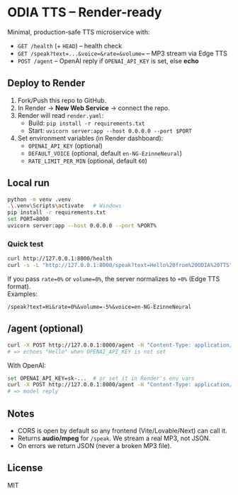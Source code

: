 # ODIA TTS – Render-ready

Minimal, production-safe TTS microservice with:
- `GET /health` (+ `HEAD`) – health check
- `GET /speak?text=...&voice=&rate=&volume=` – MP3 stream via Edge TTS
- `POST /agent` – OpenAI reply if `OPENAI_API_KEY` is set, else **echo**

## Deploy to Render

1. Fork/Push this repo to GitHub.
2. In Render → **New Web Service** → connect the repo.
3. Render will read `render.yaml`:
   - Build: `pip install -r requirements.txt`
   - Start: `uvicorn server:app --host 0.0.0.0 --port $PORT`
4. Set environment variables (in Render dashboard):
   - `OPENAI_API_KEY` (optional)
   - `DEFAULT_VOICE` (optional, default `en-NG-EzinneNeural`)
   - `RATE_LIMIT_PER_MIN` (optional, default `60`)

## Local run

```bash
python -m venv .venv
.\.venv\Scripts\activate   # Windows
pip install -r requirements.txt
set PORT=8000
uvicorn server:app --host 0.0.0.0 --port %PORT%
```

### Quick test
```bash
curl http://127.0.0.1:8000/health
curl -s -L "http://127.0.0.1:8000/speak?text=Hello%20from%20ODIA%20TTS" -o hello.mp3
```

If you pass `rate=0%` or `volume=0%`, the server normalizes to `+0%` (Edge TTS format).  
Examples:
```
/speak?text=Hi&rate=0%&volume=-5%&voice=en-NG-EzinneNeural
```

## /agent (optional)
```bash
curl -X POST http://127.0.0.1:8000/agent -H "Content-Type: application/json" -d "{\"message\":\"Hello\"}"
# => echoes "Hello" when OPENAI_API_KEY is not set
```

With OpenAI:
```bash
set OPENAI_API_KEY=sk-...  # or set it in Render's env vars
curl -X POST http://127.0.0.1:8000/agent -H "Content-Type: application/json" -d "{\"message\":\"Hello\"}"
# => model reply
```

## Notes
- CORS is open by default so any frontend (Vite/Lovable/Next) can call it.
- Returns **audio/mpeg** for `/speak`. We stream a real MP3, not JSON.
- On errors we return JSON (never a broken MP3 file).

## License
MIT
